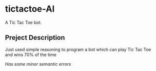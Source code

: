 # tictactoe-AI
A Tic Tac Toe bot.

## Preject Description
Just used simple reasoning to program a bot which can play Tic Tac Toe and wins 70% of the time

*Has some minor semantic errors*
